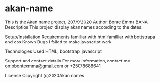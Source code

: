 # akan-name
This is the Akan name project, 207/9/2020
Author: Bonte Emma BANA
Description
This project display akan names according to the dates.

Setup/Installation Requirements
familliar with html
familliar with bottstrapa and css
Known Bugs
I failed to make javascript work

Technologies Used
HTML, bootstrap, javascript

Support and contact details
For more information, contact me on:bbonteemma@gmail.com or +25078688641

License
Copyright (c)2020Akan names

